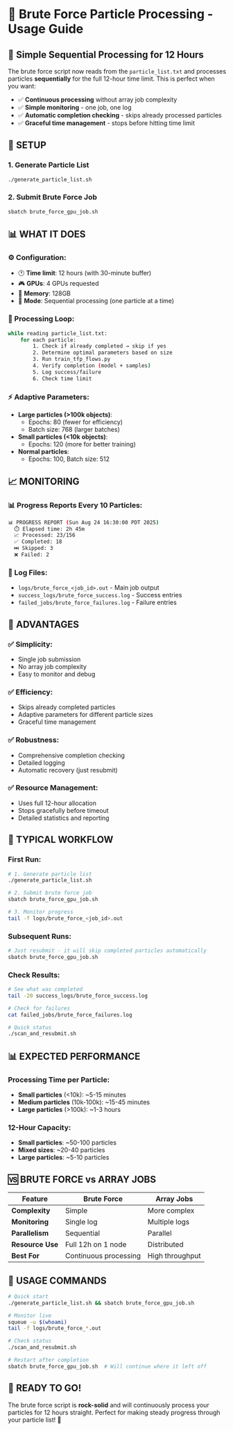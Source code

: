 # 💪 Brute Force Particle Processing - Usage Guide

## 🚀 **Simple Sequential Processing for 12 Hours**

The brute force script now reads from the `particle_list.txt` and processes particles **sequentially** for the full 12-hour time limit. This is perfect when you want:

- ✅ **Continuous processing** without array job complexity
- ✅ **Simple monitoring** - one job, one log
- ✅ **Automatic completion checking** - skips already processed particles
- ✅ **Graceful time management** - stops before hitting time limit

## 🔧 **SETUP**

### **1. Generate Particle List**
```bash
./generate_particle_list.sh
```

### **2. Submit Brute Force Job**
```bash
sbatch brute_force_gpu_job.sh
```

## 📊 **WHAT IT DOES**

### **⚙️ Configuration:**
- 🕐 **Time limit**: 12 hours (with 30-minute buffer)
- 🎮 **GPUs**: 4 GPUs requested
- 💾 **Memory**: 128GB
- 🔄 **Mode**: Sequential processing (one particle at a time)

### **🔄 Processing Loop:**
```bash
while reading particle_list.txt:
    for each particle:
        1. Check if already completed → skip if yes
        2. Determine optimal parameters based on size
        3. Run train_tfp_flows.py
        4. Verify completion (model + samples)
        5. Log success/failure
        6. Check time limit
```

### **⚡ Adaptive Parameters:**
- **Large particles (>100k objects)**: 
  - Epochs: 80 (fewer for efficiency)
  - Batch size: 768 (larger batches)
- **Small particles (<10k objects)**:
  - Epochs: 120 (more for better training)
- **Normal particles**:
  - Epochs: 100, Batch size: 512

## 📈 **MONITORING**

### **📊 Progress Reports Every 10 Particles:**
```bash
📊 PROGRESS REPORT (Sun Aug 24 16:30:00 PDT 2025)
  ⏱️ Elapsed time: 2h 45m
  📈 Processed: 23/156
  ✅ Completed: 18
  ⏭️ Skipped: 3
  ❌ Failed: 2
```

### **📁 Log Files:**
- `logs/brute_force_<job_id>.out` - Main job output
- `success_logs/brute_force_success.log` - Success entries
- `failed_jobs/brute_force_failures.log` - Failure entries

## 🎯 **ADVANTAGES**

### **✅ Simplicity:**
- Single job submission
- No array job complexity
- Easy to monitor and debug

### **✅ Efficiency:**
- Skips already completed particles
- Adaptive parameters for different particle sizes
- Graceful time management

### **✅ Robustness:**
- Comprehensive completion checking
- Detailed logging
- Automatic recovery (just resubmit)

### **✅ Resource Management:**
- Uses full 12-hour allocation
- Stops gracefully before timeout
- Detailed statistics and reporting

## 🔄 **TYPICAL WORKFLOW**

### **First Run:**
```bash
# 1. Generate particle list
./generate_particle_list.sh

# 2. Submit brute force job
sbatch brute_force_gpu_job.sh

# 3. Monitor progress
tail -f logs/brute_force_<job_id>.out
```

### **Subsequent Runs:**
```bash
# Just resubmit - it will skip completed particles automatically
sbatch brute_force_gpu_job.sh
```

### **Check Results:**
```bash
# See what was completed
tail -20 success_logs/brute_force_success.log

# Check for failures
cat failed_jobs/brute_force_failures.log

# Quick status
./scan_and_resubmit.sh
```

## 📊 **EXPECTED PERFORMANCE**

### **Processing Time per Particle:**
- **Small particles** (<10k): ~5-15 minutes
- **Medium particles** (10k-100k): ~15-45 minutes  
- **Large particles** (>100k): ~1-3 hours

### **12-Hour Capacity:**
- **Small particles**: ~50-100 particles
- **Mixed sizes**: ~20-40 particles
- **Large particles**: ~5-10 particles

## 🆚 **BRUTE FORCE vs ARRAY JOBS**

| Feature | Brute Force | Array Jobs |
|---------|-------------|------------|
| **Complexity** | Simple | More complex |
| **Monitoring** | Single log | Multiple logs |
| **Parallelism** | Sequential | Parallel |
| **Resource Use** | Full 12h on 1 node | Distributed |
| **Best For** | Continuous processing | High throughput |

## 🚀 **USAGE COMMANDS**

```bash
# Quick start
./generate_particle_list.sh && sbatch brute_force_gpu_job.sh

# Monitor live
squeue -u $(whoami)
tail -f logs/brute_force_*.out

# Check status
./scan_and_resubmit.sh

# Restart after completion
sbatch brute_force_gpu_job.sh  # Will continue where it left off
```

## 🎉 **READY TO GO!**

The brute force script is **rock-solid** and will continuously process your particles for 12 hours straight. Perfect for making steady progress through your particle list! 💪

